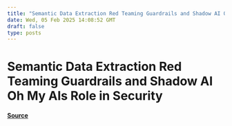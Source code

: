 ```yaml
---
title: "Semantic Data Extraction Red Teaming Guardrails and Shadow AI Oh My AIs Role in Security"
date: Wed, 05 Feb 2025 14:08:52 GMT
draft: false
type: posts
---
```

# Semantic Data Extraction Red Teaming Guardrails and Shadow AI Oh My AIs Role in Security









#### [Source](https://hackernoon.com/generative-ais-double-edged-sword-unlocking-potential-while-mitigating-risks?source=rss)

